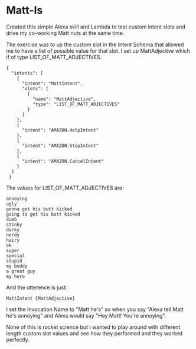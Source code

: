 # Matt-Is
Created this simple Alexa skill and Lambda to test custom intent slots and drive my co-working Matt nuts at the same time.

The exercise was to up the custom slot in the Intent Schema that allowed me to have a list of possible value for that slot. I set up MattAdjective which if of type LIST_OF_MATT_ADJECTIVES.
```
{
  "intents": [
    {
      "intent": "MattIntent",
      "slots": [
        {
          "name": "MattAdjective",
          "type": "LIST_OF_MATT_ADJECTIVES"
        }
      ]
    },
    {
      "intent": "AMAZON.HelpIntent"
    },
    {
      "intent": "AMAZON.StopIntent"
    },
    {
      "intent": "AMAZON.CancelIntent"
    }
  ]
 }
```

The values for LIST_OF_MATT_ADJECTIVES are:
```
annoying
ugly
gonna get his butt kicked
going to get his butt kicked
dumb
stinky
dorky
nerdy
hairy
ok
super
special
stupid
my buddy
a great guy
my hero
```

And the utterence is just:
```
MattIntent {MattAdjective}
```

I set the Invocation Name to "Matt he's" so when you say "Alexa tell Matt he's annoying" and Alexa would say "Hey Matt! You're annoying".

None of this is rocket science but I wanted to play around with different length custom slot values and see how they performed and they worked perfectly.
